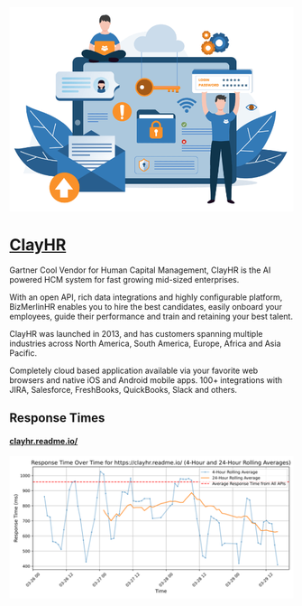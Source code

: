 [![Visit ClayHR](imagePreview.png)](https://clayhr.com)

# [ClayHR](https://clayhr.com)

Gartner Cool Vendor for Human Capital Management, ClayHR is the AI powered HCM system for fast growing mid-sized enterprises.

With an open API, rich data integrations and highly configurable platform,
BizMerlinHR enables you to hire the best candidates, easily onboard your employees, guide their performance and train and retaining your best talent.

ClayHR was launched in 2013, and has customers spanning multiple industries across North America, South America, Europe, Africa and Asia Pacific.

Completely cloud based application available via your favorite web browsers and native iOS and Android mobile apps. 100+ integrations with JIRA, Salesforce, FreshBooks, QuickBooks, Slack and others.

## Response Times

#### [clayhr.readme.io/](https://clayhr.readme.io/)

![clayhr.readme.io/](response-time-charts/636c617968722e726561646d652e696f2f.svg)
